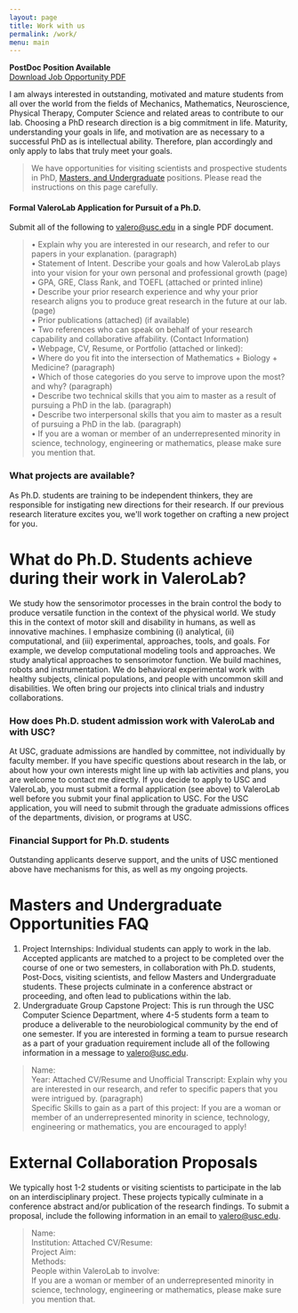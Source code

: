 ```yaml
---
layout: page
title: Work with us
permalink: /work/
menu: main
---
```


<b> PostDoc Position Available </b>   
<a href="../flyers/postdocAd.pdf">Download Job Opportunity PDF</a>


I am always interested in outstanding, motivated and mature students from all over the world from the fields of Mechanics, Mathematics, Neuroscience, Physical Therapy, Computer Science and related areas to contribute to our lab. Choosing a PhD research direction is a big commitment in life. Maturity, understanding your goals in life, and motivation are as necessary to a successful PhD as is intellectual ability. Therefore, plan accordingly and only apply to labs that truly meet your goals.

>We have opportunities for visiting scientists and prospective students in PhD, [Masters, and Undergraduate](#mastersandundergraduate) positions. Please read the instructions on this page carefully.


#### Formal ValeroLab Application for Pursuit of a Ph.D.  
Submit all of the following to valero@usc.edu in a single PDF document.  

>• Explain why you are interested in our research, and refer to our papers in your explanation. (paragraph)  
• Statement of Intent. Describe your goals and how ValeroLab plays into your vision for your own personal and professional growth (page)  
• GPA, GRE, Class Rank, and TOEFL (attached or printed inline)  
• Describe your prior research experience and why your prior research aligns you to produce great research in the future at our lab.(page)  
• Prior publications (attached) (if available)  
• Two references who can speak on behalf of your research capability and collaborative affability. (Contact Information)  
• Webpage, CV, Resume, or Portfolio (attached or linked):  
• Where do you fit into the intersection of Mathematics + Biology + Medicine? (paragraph)  
• Which of those categories do you serve to improve upon the most? and why? (paragraph)  
• Describe two technical skills that you aim to master as a result of pursuing a PhD in the lab. (paragraph)  
• Describe two interpersonal skills that you aim to master as a result of pursuing a PhD in the lab. (paragraph)  
• If you are a woman or member of an underrepresented minority in science, technology, engineering or mathematics, please make sure you mention that.

### What projects are available?  
As Ph.D. students are training to be independent thinkers, they are responsible for instigating new directions for their research. If our previous research literature excites you, we'll work together on crafting a new project for you.

# What do Ph.D. Students achieve during their work in ValeroLab?
We study how the sensorimotor processes in the brain control the body to produce versatile function in the context of the physical world. We study this in the context of motor skill and disability in humans, as well as innovative machines. I emphasize combining (i) analytical, (ii) computational, and (iii) experimental, approaches, tools, and goals. For example, we develop computational modeling tools and approaches. We study analytical approaches to sensorimotor function. We build machines, robots and instrumentation. We do behavioral experimental work with healthy subjects, clinical populations, and people with uncommon skill and disabilities. We often bring our projects into clinical trials and industry collaborations.

### How does Ph.D. student admission work with ValeroLab and with USC?  
At USC, graduate admissions are handled by committee, not individually by faculty member. If you have specific questions about research in the lab, or about how your own interests might line up with lab activities and plans, you are welcome to contact me directly. If you decide to apply to USC and ValeroLab, you must submit a formal application (see above) to ValeroLab well before you submit your final application to USC. For the USC application, you will need to submit through the graduate admissions offices of the departments, division, or programs at USC.


### Financial Support for Ph.D. students
Outstanding applicants deserve support, and the units of USC mentioned above have mechanisms for this, as well as my ongoing projects.

# <a name="mastersandundergraduate"></a> Masters and Undergraduate Opportunities FAQ
1. Project Internships: Individual students can apply to work in the lab. Accepted applicants are matched to a project to be completed over the course of one or two semesters, in collaboration with Ph.D. students, Post-Docs, visiting scientists, and fellow Masters and Undergraduate students. These projects culminate in a conference abstract or proceeding, and often lead to publications within the lab.
1. Undergraduate Group Capstone Project: This is run through the USC Computer Science Department, where 4-5 students form a team to produce a deliverable to the neurobiological community by the end of one semester. If you are interested in forming a team to pursue research as a part of your graduation requirement include all of the following information in a message to valero@usc.edu.
>Name:  
Year:
Attached CV/Resume and Unofficial Transcript:
Explain why you are interested in our research, and refer to specific papers that you were intrigued by. (paragraph)  
Specific Skills to gain as a part of this project:
If you are a woman or member of an underrepresented minority in science, technology, engineering or mathematics, you are encouraged to apply!

# External Collaboration Proposals
We typically host 1-2 students or visiting scientists to participate in the lab on an interdisciplinary project. These projects typically culminate in a conference abstract and/or publication of the research findings. To submit a proposal, include the following information in an email to valero@usc.edu.

>Name:  
Institution:
Attached CV/Resume:  
Project Aim:  
Methods:  
People within ValeroLab to involve:  
If you are a woman or member of an underrepresented minority in science, technology, engineering or mathematics, please make sure you mention that.
